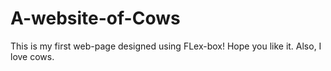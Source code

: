 # A-website-of-Cows
This is my first web-page designed using FLex-box! 
Hope you like it. 
Also, I love cows.
